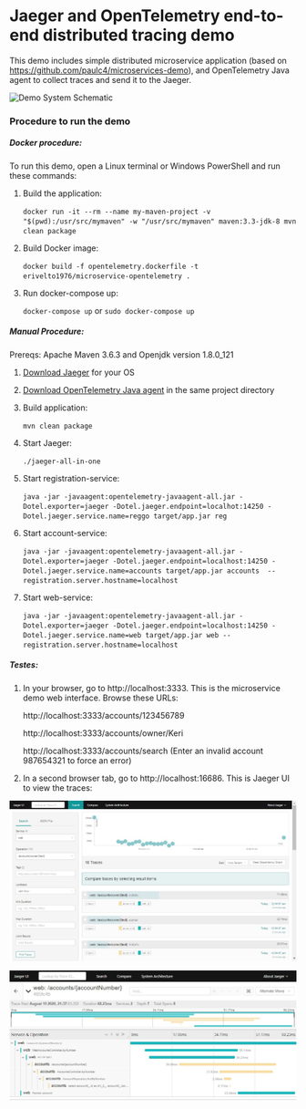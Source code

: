 # Jaeger and OpenTelemetry end-to-end distributed tracing demo

This demo includes simple distributed microservice application  (based on https://github.com/paulc4/microservices-demo), and OpenTelemetry Java agent to collect traces and send it to the Jaeger.

![Demo System Schematic](mini-system.jpg)

### Procedure to run the demo

##### Docker procedure:

To run this demo, open a Linux terminal or Windows PowerShell and run these commands:

1. Build the application:

    `docker run -it --rm --name my-maven-project -v "$(pwd):/usr/src/mymaven" -w "/usr/src/mymaven" maven:3.3-jdk-8 mvn clean package`

2. Build Docker image: 

   `docker build -f opentelemetry.dockerfile -t erivelto1976/microservice-opentelemetry .` 

3. Run docker-compose up:  

   `docker-compose up` or `sudo docker-compose up`

##### Manual Procedure:

Prereqs: Apache Maven 3.6.3 and Openjdk version 1.8.0_121 

1. [Download Jaeger](https://www.jaegertracing.io/download/) for your OS

2. [Download OpenTelemetry Java agent](https://github.com/open-telemetry/opentelemetry-java-instrumentation/releases/latest/download/opentelemetry-javaagent-all.jar) in the same project directory

3. Build application: 

   `mvn clean package`

4. Start Jaeger: 

   `./jaeger-all-in-one`

5. Start registration-service: 

   `java -jar -javaagent:opentelemetry-javaagent-all.jar -Dotel.exporter=jaeger -Dotel.jaeger.endpoint=localhot:14250 -Dotel.jaeger.service.name=reggo target/app.jar reg`

6. Start account-service: 

   `java -jar -javaagent:opentelemetry-javaagent-all.jar -Dotel.exporter=jaeger -Dotel.jaeger.endpoint=localhost:14250 -Dotel.jaeger.service.name=accounts target/app.jar accounts  --registration.server.hostname=localhost`

7. Start web-service: 

   `java -jar -javaagent:opentelemetry-javaagent-all.jar -Dotel.exporter=jaeger -Dotel.jaeger.endpoint=localhost:14250 -Dotel.jaeger.service.name=web target/app.jar web --registration.server.hostname=localhost`

##### Testes:

1. In your browser, go to http://localhost:3333. This is the microservice demo web interface. Browse these URLs:

   http://localhost:3333/accounts/123456789

   http://localhost:3333/accounts/owner/Keri

   http://localhost:3333/accounts/search (Enter an invalid account 987654321 to force an error)

2. In a second browser tab, go to  http://localhost:16686. This is Jaeger UI to view the traces:

![Jaeger UI](jaeger-ui-2.jpg)

![Jaeger UI](jaeger-ui.jpg)



